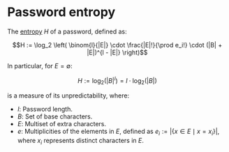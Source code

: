 # Password entropy

The [entropy] $H$ of a password, defined as:

```math
H := \log_2 \left(
    \binom{l}{|E|} \cdot
    \frac{|E|!}{\prod e_i!} \cdot
    (|B| + |E|)^{l - |E|}
\right)
```

In particular, for $E = \emptyset$:

```math
H := \log_2(|B|^l) = l \cdot \log_2(|B|)
```

is a measure of its unpredictability, where:

- $l$: Password length.
- $B$: Set of base characters.
- $E$: Multiset of extra characters.
- $e$: Multiplicities of the elements in $E$, defined as $e_i := \left|
  \{ x \in E \mid x = x_i \} \right|$, where $x_i$ represents distinct
  characters in $E$.

[entropy]: https://en.wikipedia.org/wiki/Entropy_(information_theory)
